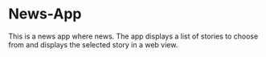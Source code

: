 # News-App

This is a news app where news. The app displays a list of stories to choose from and displays the selected story in a web view. 
